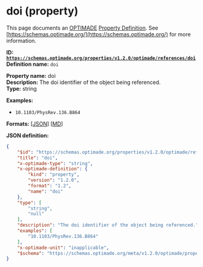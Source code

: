 # doi (property)
This page documents an [OPTIMADE](https://www.optimade.org/) [Property Definition](https://schemas.optimade.org/#definitions). See [https://schemas.optimade.org/](https://schemas.optimade.org/) for more information.

**ID: [`https://schemas.optimade.org/properties/v1.2.0/optimade/references/doi`](https://schemas.optimade.org/properties/v1.2.0/optimade/references/doi)**  
**Definition name:** `doi`

**Property name:** doi  
**Description:** The doi identifier of the object being referenced.  
**Type:** string  



**Examples:**

- `10.1103/PhysRev.136.B864`

**Formats:** [[JSON](doi.json)] [[MD](doi.md)]

**JSON definition:**

``` json
{
    "$id": "https://schemas.optimade.org/properties/v1.2.0/optimade/references/doi",
    "title": "doi",
    "x-optimade-type": "string",
    "x-optimade-definition": {
        "kind": "property",
        "version": "1.2.0",
        "format": "1.2",
        "name": "doi"
    },
    "type": [
        "string",
        "null"
    ],
    "description": "The doi identifier of the object being referenced.",
    "examples": [
        "10.1103/PhysRev.136.B864"
    ],
    "x-optimade-unit": "inapplicable",
    "$schema": "https://schemas.optimade.org/meta/v1.2.0/optimade/property_definition.md"
}
```
